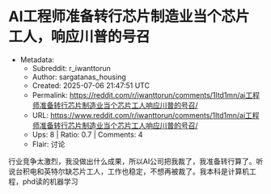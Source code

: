 # AI工程师准备转行芯片制造业当个芯片工人，响应川普的号召

- Metadata:
  - Subreddit: r_iwanttorun
  - Author: sargatanas_housing
  - Created: 2025-07-06 21:47:51 UTC
  - Permalink: https://reddit.com/r/iwanttorun/comments/1ltd1mn/ai工程师准备转行芯片制造业当个芯片工人响应川普的号召/
  - URL: https://www.reddit.com/r/iwanttorun/comments/1ltd1mn/ai工程师准备转行芯片制造业当个芯片工人响应川普的号召/
  - Ups: 8 | Ratio: 0.7 | Comments: 4
  - Flair: 讨论


行业竞争太激烈，我没做出什么成果，所以AI公司把我裁了，我准备转行算了。听说台积电和英特尔缺芯片工人，工作也稳定，不想再被裁了。我本科是计算机工程，phd读的机器学习

